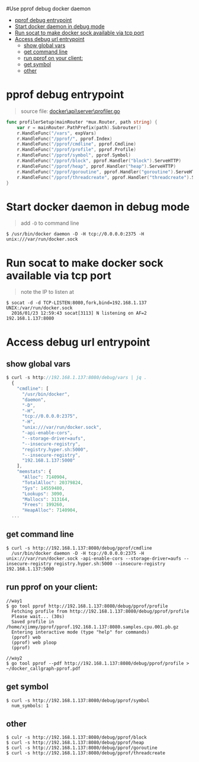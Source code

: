 #Use pprof debug docker daemon
- [pprof debug entrypoint](#pprof-debug-entrypoint)
- [Start docker daemon in debug mode](#start-docker-daemon-in-debug-mode)
- [Run socat to make docker sock available via tcp port](#run-socat-to-make-docker-sock-available-via-tcp-port)
- [Access debug url entrypoint](#access-debug-url-entrypoint)
  - [show global vars](#show-global-vars)
  - [get command line](#get-command-line)
  - [run pprof on your client:](#run-pprof-on-your-client)
  - [get symbol](#get-symbol)
  - [other](#other)

# pprof debug entrypoint
> source file: [docker\api\server\profiler.go](https://github.com/docker/docker/blob/master/api/server/profiler.go)

```go
func profilerSetup(mainRouter *mux.Router, path string) {
    var r = mainRouter.PathPrefix(path).Subrouter()
    r.HandleFunc("/vars", expVars)
    r.HandleFunc("/pprof/", pprof.Index)
    r.HandleFunc("/pprof/cmdline", pprof.Cmdline)
    r.HandleFunc("/pprof/profile", pprof.Profile)
    r.HandleFunc("/pprof/symbol", pprof.Symbol)
    r.HandleFunc("/pprof/block", pprof.Handler("block").ServeHTTP)
    r.HandleFunc("/pprof/heap", pprof.Handler("heap").ServeHTTP)
    r.HandleFunc("/pprof/goroutine", pprof.Handler("goroutine").ServeHTTP)
    r.HandleFunc("/pprof/threadcreate", pprof.Handler("threadcreate").ServeHTTP)
}
```

# Start docker daemon in debug mode
> add `-D` to command line

```shell
$ /usr/bin/docker daemon -D -H tcp://0.0.0.0:2375 -H unix:///var/run/docker.sock
```

# Run socat to make docker sock available via tcp port
> note the IP to listen at

```shell
$ socat -d -d TCP-LISTEN:8080,fork,bind=192.168.1.137 UNIX:/var/run/docker.sock
  2016/01/23 12:59:43 socat[3113] N listening on AF=2 192.168.1.137:8080
```

# Access debug url entrypoint
## show global vars

```js
$ curl -s http://192.168.1.137:8080/debug/vars | jq .
  {
    "cmdline": [
      "/usr/bin/docker",
      "daemon",
      "-D",
      "-H",
      "tcp://0.0.0.0:2375",
      "-H",
      "unix:///var/run/docker.sock",
      "-api-enable-cors",
      "--storage-driver=aufs",
      "--insecure-registry",
      "registry.hyper.sh:5000",
      "--insecure-registry",
      "192.168.1.137:5000"
    ],
    "memstats": {
      "Alloc": 7140904,
      "TotalAlloc": 20379824,
      "Sys": 14559480,
      "Lookups": 3090,
      "Mallocs": 313164,
      "Frees": 199260,
      "HeapAlloc": 7140904,
  ...
```

## get command line

```shell
$ curl -s http://192.168.1.137:8080/debug/pprof/cmdline
  /usr/bin/docker daemon -D -H tcp://0.0.0.0:2375 -H unix:///var/run/docker.sock -api-enable-cors --storage-driver=aufs --insecure-registry registry.hyper.sh:5000 --insecure-registry 192.168.1.137:5000
```

## run pprof on your client:

```shell
//way1
$ go tool pprof http://192.168.1.137:8080/debug/pprof/profile
  Fetching profile from http://192.168.1.137:8080/debug/pprof/profile
  Please wait... (30s)
  Saved profile in /home/xjimmy/pprof/pprof.192.168.1.137:8080.samples.cpu.001.pb.gz
  Entering interactive mode (type "help" for commands)
  (pprof) web     
  (pprof) web ploop
  (pprof)

//way2
$ go tool pprof --pdf http://192.168.1.137:8080/debug/pprof/profile > ~/docker_callgraph-pprof.pdf
```

## get symbol

```shell
$ curl -s http://192.168.1.137:8080/debug/pprof/symbol
  num_symbols: 1
```

## other

```
$ culr -s http://192.168.1.137:8080/debug/pprof/block
$ curl -s http://192.168.1.137:8080/debug/pprof/heap
$ curl -s http://192.168.1.137:8080/debug/pprof/goroutine
$ curl -s http://192.168.1.137:8080/debug/pprof/threadcreate
```
